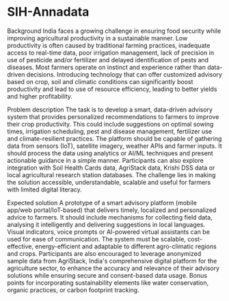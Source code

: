 # SIH-Annadata

Background
India faces a growing challenge in ensuring food security while improving agricultural productivity in a sustainable manner. Low productivity is often caused by traditional farming practices, inadequate access to real-time data, poor irrigation management, lack of precision in use of pesticide and/or fertilizer and delayed identification of pests and diseases. Most farmers operate on instinct and experience rather than data-driven decisions. Introducing technology that can offer customized advisory based on crop, soil and climatic conditions can significantly boost productivity and lead to use of resource efficiency, leading to better yields and higher profitability.

Problem description
The task is to develop a smart, data-driven advisory system that provides personalized recommendations to farmers to improve their crop productivity. This could include suggestions on optimal sowing times, irrigation scheduling, pest and disease management, fertilizer use and climate-resilient practices. The platform should be capable of gathering data from sensors (IoT), satellite imagery, weather APIs and farmer inputs. It should process the data using analytics or AI/ML techniques and present actionable guidance in a simple manner. Participants can also explore integration with Soil Health Cards data, AgriStack data, Krishi DSS data or local agricultural research station databases. The challenge lies in making the solution accessible, understandable, scalable and useful for farmers with limited digital literacy.

Expected solution
A prototype of a smart advisory platform (mobile app/web portal/IoT-based) that delivers timely, localized and personalized advice to farmers. It should include mechanisms for collecting field data, analysing it intelligently and delivering suggestions in local languages. Visual indicators, voice prompts or AI-powered virtual assistants can be used for ease of communication. The system must be scalable, cost-effective, energy-efficient and adaptable to different agro-climatic regions and crops. Participants are also encouraged to leverage anonymized sample data from AgriStack, India's comprehensive digital platform for the agriculture sector, to enhance the accuracy and relevance of their advisory solutions while ensuring secure and consent-based data usage. Bonus points for incorporating sustainability elements like water conservation, organic practices, or carbon footprint tracking.
